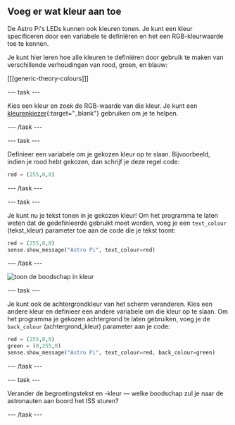 ## Voeg er wat kleur aan toe

De Astro Pi's LEDs kunnen ook kleuren tonen. Je kunt een kleur specificeren door een variabele te definiëren en het een RGB-kleurwaarde toe te kennen.

Je kunt hier leren hoe alle kleuren te definiëren door gebruik te maken van verschillende verhoudingen van rood, groen, en blauw:

[[[generic-theory-colours]]]

--- task ---

Kies een kleur en zoek de RGB-waarde van die kleur. Je kunt een [kleurenkiezer](https://www.w3schools.com/colors/colors_rgb.asp){:target="_blank"} gebruiken om je te helpen.

--- /task ---

--- task ---

Definieer een variabele om je gekozen kleur op te slaan. Bijvoorbeeld, indien je rood hebt gekozen, dan schrijf je deze regel code:

```python
red = (255,0,0)
```

--- /task ---

--- task ---

Je kunt nu je tekst tonen in je gekozen kleur! Om het programma te laten weten dat de gedefinieerde gebruikt moet worden, voeg je een `text_colour` (tekst_kleur) parameter toe aan de code die je tekst toont:

```python
red = (255,0,0)
sense.show_message("Astro Pi", text_colour=red)
```

--- /task ---

![toon de boodschap in kleur](images/show-message-color.gif)

--- task ---

Je kunt ook de achtergrondkleur van het scherm veranderen. Kies een andere kleur en definieer een andere variabele om die kleur op te slaan. Om het programma je gekozen achtergrond te laten gebruiken, voeg je de `back_colour` (achtergrond_kleur) parameter aan je code:

```python
red = (255,0,0)
green = (0,255,0)
sense.show_message("Astro Pi", text_colour=red, back_colour=green)
```

--- /task ---

--- task ---

Verander de begroetingstekst en -kleur — welke boodschap zul je naar de astronauten aan boord het ISS sturen?

--- /task ---
